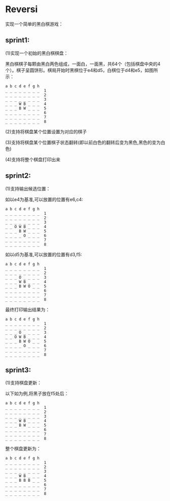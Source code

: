 # Reversi
实现一个简单的黑白棋游戏：

## sprint1:
(1)实现一个初始的黑白棋棋盘：

黑白棋棋子每颗由黑白两色组成，一面白，一面黑，共64个（包括棋盘中央的4个）。棋子呈圆饼形。棋局开始时黑棋位于e4和d5，白棋位于d4和e5，如图所示：

	a b c d e f g h
	_ _ _ _ _ _ _ _  1
	_ _ _ _ _ _ _ _  2
	_ _ _ _ _ _ _ _  3
	_ _ _ W B _ _ _  4
	_ _ _ B W _ _ _  5
	_ _ _ _ _ _ _ _  6
	_ _ _ _ _ _ _ _  7
	_ _ _ _ _ _ _ _  8

(2)支持将棋盘某个位置设置为对应的棋子

(3)支持将棋盘某个位置棋子状态翻转(即以前白色的翻转后变为黑色,黑色的变为白色)

(4)支持将整个棋盘打印出来

## sprint2:
(1)支持输出候选位置：

如以e4为基准,可以放置的位置有e6,c4:

	a b c d e f g h
	_ _ _ _ _ _ _ _  1
	_ _ _ _ _ _ _ _  2
	_ _ _ _ _ _ _ _  3
	_ _ O W B _ _ _  4
	_ _ _ B W _ _ _  5
	_ _ _ _ O _ _ _  6
	_ _ _ _ _ _ _ _  7
	_ _ _ _ _ _ _ _  8
	
如以d5为基准,可以放置的位置有d3,f5:

	a b c d e f g h
	_ _ _ _ _ _ _ _  1
	_ _ _ _ _ _ _ _  2
	_ _ _ O _ _ _ _  3
	_ _ _ W B _ _ _  4
	_ _ _ B W O _ _  5
	_ _ _ _ _ _ _ _  6
	_ _ _ _ _ _ _ _  7
	_ _ _ _ _ _ _ _  8
    
最终打印输出结果为：

	a b c d e f g h
	_ _ _ _ _ _ _ _  1
	_ _ _ _ _ _ _ _  2
	_ _ _ O _ _ _ _  3
	_ _ O W B _ _ _  4
	_ _ _ B W O _ _  5
	_ _ _ _ O _ _ _  6
	_ _ _ _ _ _ _ _  7
	_ _ _ _ _ _ _ _  8
	
## sprint3:
(1)支持棋盘更新：

以下如为例,将黑子放在f5处后：

	a b c d e f g h
	_ _ _ _ _ _ _ _  1
	_ _ _ _ _ _ _ _  2
	_ _ _ _ _ _ _ _  3
	_ _ _ W B _ _ _  4
	_ _ _ B W _ _ _  5
	_ _ _ _ _ _ _ _  6
	_ _ _ _ _ _ _ _  7
	_ _ _ _ _ _ _ _  8
	
整个棋盘更新为：

	a b c d e f g h
	_ _ _ _ _ _ _ _  1
	_ _ _ _ _ _ _ _  2
	_ _ _ _ _ _ _ _  3
	_ _ _ W B _ _ _  4
	_ _ _ B B B _ _  5
	_ _ _ _ _ _ _ _  6
	_ _ _ _ _ _ _ _  7
	_ _ _ _ _ _ _ _  8